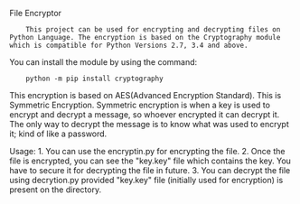 File Encryptor

        This project can be used for encrypting and decrypting files on Python Language. The encryption is based on the Cryptography module which is compatible for Python Versions 2.7, 3.4 and above. 
  
You can install the module by using the command:

        python -m pip install cryptography

This encryption is based on AES(Advanced Encryption Standard). This is Symmetric Encryption.
Symmetric encryption is when a key is used to encrypt and decrypt a message, so whoever encrypted it can decrypt it. The only way to decrypt the message is to know what was used to encrypt it; kind of like a password.


Usage:
      1. You can use the encryptin.py for encrypting the file.
      2. Once the file is encrypted, you can see the "key.key" file which contains the key. You have to secure          it for decrypting the file in future.
      3. You can decrypt the file using decrytion.py provided "key.key" file (initially used for encryption) is          present on the directory. 
  
